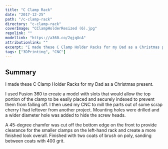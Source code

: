 ```yaml
---
title: "C Clamp Rack"
date: "2017-12-25"
path: "/c-clamp-rack"
directory: "c-clamp-rack"
coverImage: "CClampHolderResized (6).jpg"
repolink: ""
modellink: "https://a360.co/2qjqUcA"
attributionlink: ""
excerpt: "I made these C Clamp Holder Racks for my Dad as a Christmas present."
tags: ["3DPrinting", "CNC"]
---
```


## Summary

I made these C Clamp Holder Racks for my Dad as a Christmas present.

I used Fusion 360 to create a model with slots that would allow the top portion of the clamp to be easily placed and securely indexed to prevent them from falling off. I then used my CNC to mill the parts out of some scrap cherry I had leftover from another project. Mounting holes were drilled and a wider diameter hole was added to hide the screw heads.

A 45-degree chamfer was cut off the bottom edge on the front to provide clearance for the smaller clamps on the left-hand rack and create a more finished look overall. Finished with two coats of brush on poly, sanding between coats with 400 grit.
